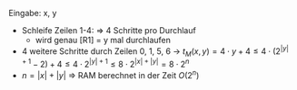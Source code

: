 Eingabe: x, y

- Schleife Zeilen 1-4: => 4 Schritte pro Durchlauf
	- wird genau \[R1] = y mal durchlaufen
- 4 weitere Schritte durch Zeilen 0, 1, 5, 6
-> $t_M(x, y) = 4 \cdot y + 4 \leq 4 \cdot (2^{|y|+1}-2) +4\leq 4 \cdot 2^{|y| + 1} \leq 8 \cdot 2^{|x| + |y|} = 8 \cdot 2^n$
- $n = |x| + |y|$ => RAM berechnet in der Zeit $O(2^n)$
